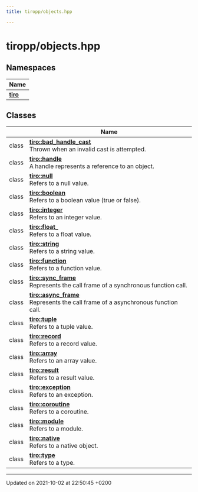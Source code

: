 ```yaml
---
title: tiropp/objects.hpp

---
```


# tiropp/objects.hpp



## Namespaces

| Name           |
| -------------- |
| **[tiro](/docs/api/namespaces/namespacetiro)**  |

## Classes

|                | Name           |
| -------------- | -------------- |
| class | **[tiro::bad_handle_cast](/docs/api/classes/classtiro_1_1bad__handle__cast)** <br>Thrown when an invalid cast is attempted.  |
| class | **[tiro::handle](/docs/api/classes/classtiro_1_1handle)** <br>A handle represents a reference to an object.  |
| class | **[tiro::null](/docs/api/classes/classtiro_1_1null)** <br>Refers to a null value.  |
| class | **[tiro::boolean](/docs/api/classes/classtiro_1_1boolean)** <br>Refers to a boolean value (true or false).  |
| class | **[tiro::integer](/docs/api/classes/classtiro_1_1integer)** <br>Refers to an integer value.  |
| class | **[tiro::float_](/docs/api/classes/classtiro_1_1float__)** <br>Refers to a float value.  |
| class | **[tiro::string](/docs/api/classes/classtiro_1_1string)** <br>Refers to a string value.  |
| class | **[tiro::function](/docs/api/classes/classtiro_1_1function)** <br>Refers to a function value.  |
| class | **[tiro::sync_frame](/docs/api/classes/classtiro_1_1sync__frame)** <br>Represents the call frame of a synchronous function call.  |
| class | **[tiro::async_frame](/docs/api/classes/classtiro_1_1async__frame)** <br>Represents the call frame of a asynchronous function call.  |
| class | **[tiro::tuple](/docs/api/classes/classtiro_1_1tuple)** <br>Refers to a tuple value.  |
| class | **[tiro::record](/docs/api/classes/classtiro_1_1record)** <br>Refers to a record value.  |
| class | **[tiro::array](/docs/api/classes/classtiro_1_1array)** <br>Refers to an array value.  |
| class | **[tiro::result](/docs/api/classes/classtiro_1_1result)** <br>Refers to a result value.  |
| class | **[tiro::exception](/docs/api/classes/classtiro_1_1exception)** <br>Refers to an exception.  |
| class | **[tiro::coroutine](/docs/api/classes/classtiro_1_1coroutine)** <br>Refers to a coroutine.  |
| class | **[tiro::module](/docs/api/classes/classtiro_1_1module)** <br>Refers to a module.  |
| class | **[tiro::native](/docs/api/classes/classtiro_1_1native)** <br>Refers to a native object.  |
| class | **[tiro::type](/docs/api/classes/classtiro_1_1type)** <br>Refers to a type.  |






-------------------------------

Updated on 2021-10-02 at 22:50:45 +0200
